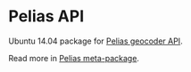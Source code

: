 Pelias API
==========

Ubuntu 14.04 package for [Pelias geocoder API](https://github.com/pelias/api).

Read more in [Pelias meta-package](https://github.com/openaddresses/pelias-ubuntu-xenial#readme).
